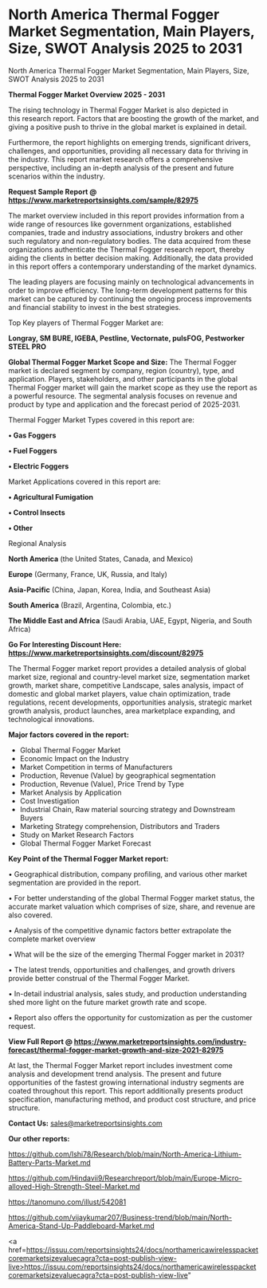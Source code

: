 # North America Thermal Fogger Market Segmentation, Main Players, Size, SWOT Analysis 2025 to 2031
North America Thermal Fogger Market Segmentation, Main Players, Size, SWOT Analysis 2025 to 2031

<Strong> Thermal Fogger Market Overview 2025 - 2031</strong>

The rising technology in Thermal Fogger Market is also depicted in this research report. Factors that are boosting the growth of the market, and giving a positive push to thrive in the global market is explained in detail.

Furthermore, the report highlights on emerging trends, significant drivers, challenges, and opportunities, providing all necessary data for thriving in the industry. This report market research offers a comprehensive perspective, including an in-depth analysis of the present and future scenarios within the industry.

<strong>Request Sample Report @ <a href=https://www.marketreportsinsights.com/sample/82975>https://www.marketreportsinsights.com/sample/82975</a></strong>

The market overview included in this report provides information from a wide range of resources like government organizations, established companies, trade and industry associations, industry brokers and other such regulatory and non-regulatory bodies. The data acquired from these organizations authenticate the Thermal Fogger research report, thereby aiding the clients in better decision making. Additionally, the data provided in this report offers a contemporary understanding of the market dynamics.

The leading players are focusing mainly on technological advancements in order to improve efficiency. The long-term development patterns for this market can be captured by continuing the ongoing process improvements and financial stability to invest in the best strategies.

Top Key players of Thermal Fogger Market are:

<strong>Longray, SM BURE, IGEBA, Pestline, Vectornate, pulsFOG, Pestworker STEEL PRO</strong>

<strong><b>Global Thermal Fogger Market Scope and Size:</b></strong>
The Thermal Fogger market is declared segment by company, region (country), type, and application. Players, stakeholders, and other participants in the global Thermal Fogger market will gain the market scope as they use the report as a powerful resource. The segmental analysis focuses on revenue and product by type and application and the forecast period of 2025-2031.

Thermal Fogger Market Types covered in this report are:

<strong>• Gas Foggers

• Fuel Foggers

• Electric Foggers</strong>

Market Applications covered in this report are:

<strong>• Agricultural Fumigation

• Control Insects

• Other</strong> 

Regional Analysis

<strong>North America</strong> (the United States, Canada, and Mexico)

<strong>Europe</strong> (Germany, France, UK, Russia, and Italy)

<strong>Asia-Pacific</strong> (China, Japan, Korea, India, and Southeast Asia)

<strong>South America</strong> (Brazil, Argentina, Colombia, etc.)

<strong>The Middle East and Africa</strong> (Saudi Arabia, UAE, Egypt, Nigeria, and South Africa)

<strong>Go For Interesting Discount Here: <a href=https://www.marketreportsinsights.com/discount/82975>https://www.marketreportsinsights.com/discount/82975</a></strong>

The Thermal Fogger market report provides a detailed analysis of global market size, regional and country-level market size, segmentation market growth, market share, competitive Landscape, sales analysis, impact of domestic and global market players, value chain optimization, trade regulations, recent developments, opportunities analysis, strategic market growth analysis, product launches, area marketplace expanding, and technological innovations.

<strong><b>Major factors covered in the report:</b></strong>
<ul>
  <li>Global Thermal Fogger Market </li>
  <li>Economic Impact on the Industry</li>
  <li>Market Competition in terms of Manufacturers</li>
  <li>Production, Revenue (Value) by geographical segmentation</li>
  <li>Production, Revenue (Value), Price Trend by Type</li>
  <li>Market Analysis by Application</li>
  <li>Cost Investigation</li>
  <li>Industrial Chain, Raw material sourcing strategy and Downstream Buyers</li>
  <li>Marketing Strategy comprehension, Distributors and Traders</li>
  <li>Study on Market Research Factors</li>
  <li>Global Thermal Fogger Market Forecast</li>
</ul>

<strong><b>Key Point of the Thermal Fogger Market report:</b></strong>

• Geographical distribution, company profiling, and various other market segmentation are provided in the report.

• For better understanding of the global Thermal Fogger market status, the accurate market valuation which comprises of size, share, and revenue are also covered.

• Analysis of the competitive dynamic factors better extrapolate the complete market overview

• What will be the size of the emerging Thermal Fogger market in 2031?

• The latest trends, opportunities and challenges, and growth drivers provide better construal of the Thermal Fogger Market.

• In-detail industrial analysis, sales study, and production understanding shed more light on the future market growth rate and scope.

• Report also offers the opportunity for customization as per the customer request.

<strong><b>View Full Report @ <a href=https://www.marketreportsinsights.com/industry-forecast/thermal-fogger-market-growth-and-size-2021-82975>https://www.marketreportsinsights.com/industry-forecast/thermal-fogger-market-growth-and-size-2021-82975</a></b></strong>


At last, the Thermal Fogger Market report includes investment come analysis and development trend analysis. The present and future opportunities of the fastest growing international industry segments are coated throughout this report. This report additionally presents product specification, manufacturing method, and product cost structure, and price structure.

<strong>Contact Us:</strong>
sales@marketreportsinsights.com

<strong>Our other reports:</strong>

<a href=https://github.com/Ishi78/Research/blob/main/North-America-Lithium-Battery-Parts-Market.md>https://github.com/Ishi78/Research/blob/main/North-America-Lithium-Battery-Parts-Market.md</a>

<a href=https://github.com/Hindavii9/Researchreport/blob/main/Europe-Micro-alloyed-High-Strength-Steel-Market.md>https://github.com/Hindavii9/Researchreport/blob/main/Europe-Micro-alloyed-High-Strength-Steel-Market.md</a>

<a href=https://tanomuno.com/illust/542081>https://tanomuno.com/illust/542081</a>

<a href=https://github.com/vijaykumar207/Business-trend/blob/main/North-America-Stand-Up-Paddleboard-Market.md>https://github.com/vijaykumar207/Business-trend/blob/main/North-America-Stand-Up-Paddleboard-Market.md</a>

<a href=https://issuu.com/reportsinsights24/docs/northamericawirelesspacketcoremarketsizevaluecagra?cta=post-publish-view-live>https://issuu.com/reportsinsights24/docs/northamericawirelesspacketcoremarketsizevaluecagra?cta=post-publish-view-live</a>"
